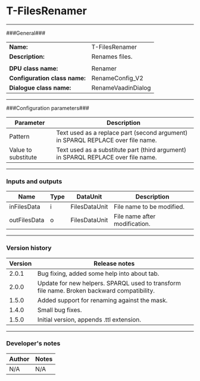 # T-FilesRenamer #
----------

###General###

|                              |                                                               |
|------------------------------|---------------------------------------------------------------|
|**Name:**                     |T-FilesRenamer                                              |
|**Description:**              |Renames files. |
|                              |                                                               |
|**DPU class name:**           |Renamer     | 
|**Configuration class name:** |RenameConfig_V2                           |
|**Dialogue class name:**      |RenameVaadinDialog | 

***

###Configuration parameters###


|Parameter                        |Description                             |                                                        
|---------------------------------|----------------------------------------|
|Pattern|Text used as a replace part (second argument) in SPARQL REPLACE over file name.|
|Value to substitute|Text used as a substitute part (third argument) in SPARQL REPLACE over file name.|


***

### Inputs and outputs ###

|Name                |Type       |DataUnit                         |Description                        |
|--------------------|-----------|---------------------------------|-----------------------------------|
|inFilesData  |i |FilesDataUnit  |File name to be modified.  |
|outFilesData |o |FilesDataUnit  |File name after modification. | 

***

### Version history ###

|Version    |Release notes                                   |
|-----------|------------------------------------------------|
|2.0.1      |Bug fixing, added some help into about tab.     |
|2.0.0      |Update for new helpers. SPARQL used to transform file name. Broken backward compatibility. |
|1.5.0      |Added support for renaming against the mask.    |                                
|1.4.0      |Small bug fixes.                                |                                
|1.5.0      |Initial version, appends .ttl extension.        |                                


***

### Developer's notes ###

|Author            |Notes                 |
|------------------|----------------------|
|N/A               |N/A                   | 

